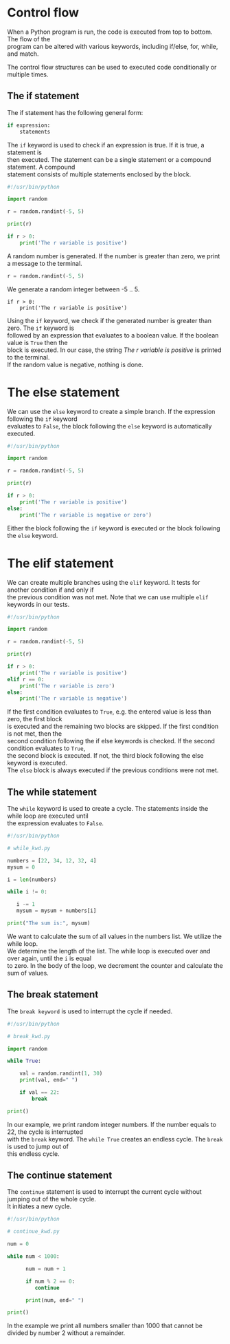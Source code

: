 # Control flow

When a Python program is run, the code is executed from top to bottom. The flow of the  
program can be altered with various keywords, including if/else, for, while, and match.

The control flow structures can be used to executed code conditionally or multiple times.

## The if statement

The if statement has the following general form:

```python
if expression:
    statements

```

The `if` keyword is used to check if an expression is true. If it is true, a statement is  
then executed. The statement can be a single statement or a compound statement. A compound  
statement consists of multiple statements enclosed by the block.  

```python
#!/usr/bin/python

import random

r = random.randint(-5, 5)

print(r)

if r > 0:
    print('The r variable is positive')
```

A random number is generated. If the number is greater than zero, we print a message to the terminal.

```python
r = random.randint(-5, 5)
```

We generate a random integer between -5 .. 5.

```
if r > 0:
    print('The r variable is positive')
```

Using the `if` keyword, we check if the generated number is greater than zero. The `if` keyword is  
followed by an expression that evaluates to a boolean value.  If the boolean value is `True` then the  
block is executed. In our case, the string *The r variable is positive* is printed to the terminal.  
If the random value is negative, nothing is done. 

# The else statement

We can use the `else` keyword to create a simple branch. If the expression following the `if` keyword  
evaluates to `False`, the block following the `else` keyword is automatically executed.

```python
#!/usr/bin/python

import random

r = random.randint(-5, 5)

print(r)

if r > 0:
    print('The r variable is positive')
else:
    print('The r variable is negative or zero')
```

Either the block following the `if` keyword is executed or the block following the `else` keyword. 

# The elif statement

We can create multiple branches using the `elif` keyword. It tests for another condition if and only if  
the previous condition was not met. Note that we can use multiple `elif` keywords in our tests. 

```python
#!/usr/bin/python

import random

r = random.randint(-5, 5)

print(r)

if r > 0:
    print('The r variable is positive')
elif r == 0:
    print('The r variable is zero')
else:
    print('The r variable is negative')
```

If the first condition evaluates to `True`, e.g. the entered value is less than zero, the first block  
is executed and the remaining two blocks are skipped. If the first condition is not met, then the  
second condition following the if else keywords is checked. If the second condition evaluates to `True`,  
the second block is executed. If not, the third block following the else keyword is executed.  
The `else` block is always executed if the previous conditions were not met.


## The while statement

The `while` keyword is used to create a cycle. The statements inside the while loop are executed until  
the expression evaluates to `False`.

```python
#!/usr/bin/python

# while_kwd.py

numbers = [22, 34, 12, 32, 4]
mysum = 0

i = len(numbers)

while i != 0:

   i -= 1
   mysum = mysum + numbers[i]

print("The sum is:", mysum)
```

We want to calculate the sum of all values in the numbers list. We utilize the while loop.  
We determine the length of the list. The while loop is executed over and over again, until the `i` is equal  
to zero. In the body of the loop, we decrement the counter and calculate the sum of values.

## The break statement

The `break keyword` is used to interrupt the cycle if needed.

```python
#!/usr/bin/python

# break_kwd.py

import random

while True:

    val = random.randint(1, 30)
    print(val, end=" ")

    if val == 22:
        break

print()
```

In our example, we print random integer numbers. If the number equals to 22, the cycle is interrupted  
with the `break` keyword. The `while True` creates an endless cycle. The `break` is used to jump out of  
this endless cycle.  

## The continue statement 

The `continue` statement is used to interrupt the current cycle without jumping out of the whole cycle.  
It initiates a new cycle.


```python
#!/usr/bin/python

# continue_kwd.py

num = 0

while num < 1000:

      num = num + 1

      if num % 2 == 0:
         continue

      print(num, end=" ")

print()
```

In the example we print all numbers smaller than 1000 that cannot be divided by number 2 without a remainder.






